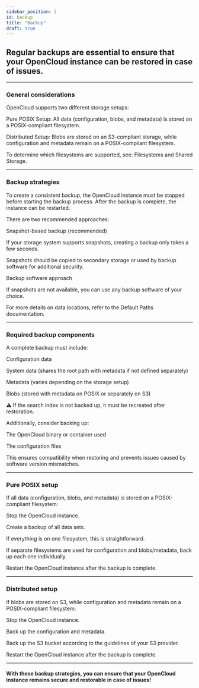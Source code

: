 ```yaml
---
sidebar_position: 2
id: backup
title: "Backup"
draft: true
---
```


## Regular backups are essential to ensure that your OpenCloud instance can be restored in case of issues.

---

### General considerations

OpenCloud supports two different storage setups:

Pure POSIX Setup: All data (configuration, blobs, and metadata) is stored on a POSIX-compliant filesystem.

Distributed Setup: Blobs are stored on an S3-compliant storage, while configuration and metadata remain on a POSIX-compliant filesystem.

To determine which filesystems are supported, see: Filesystems and Shared Storage.

---

### Backup strategies

To create a consistent backup, the OpenCloud instance must be stopped before starting the backup process. After the backup is complete, the instance can be restarted.

There are two recommended approaches:

Snapshot-based backup (recommended)

If your storage system supports snapshots, creating a backup only takes a few seconds.

Snapshots should be copied to secondary storage or used by backup software for additional security.

Backup software approach

If snapshots are not available, you can use any backup software of your choice.

For more details on data locations, refer to the Default Paths documentation.

---

### Required backup components

A complete backup must include:

Configuration data

System data (shares the root path with metadata if not defined separately)

Metadata (varies depending on the storage setup)

Blobs (stored with metadata on POSIX or separately on S3)

⚠️ If the search index is not backed up, it must be recreated after restoration.

Additionally, consider backing up:

The OpenCloud binary or container used

The configuration files

This ensures compatibility when restoring and prevents issues caused by software version mismatches.

---

### Pure POSIX setup

If all data (configuration, blobs, and metadata) is stored on a POSIX-compliant filesystem:

Stop the OpenCloud instance.

Create a backup of all data sets.

If everything is on one filesystem, this is straightforward.

If separate filesystems are used for configuration and blobs/metadata, back up each one individually.

Restart the OpenCloud instance after the backup is complete.

---

### Distributed setup

If blobs are stored on S3, while configuration and metadata remain on a POSIX-compliant filesystem:

Stop the OpenCloud instance.

Back up the configuration and metadata.

Back up the S3 bucket according to the guidelines of your S3 provider.

Restart the OpenCloud instance after the backup is complete.

---

#### With these backup strategies, you can ensure that your OpenCloud instance remains secure and restorable in case of issues!